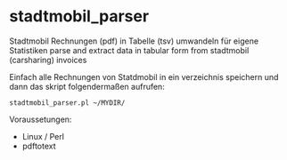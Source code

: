 # stadtmobil_parser
Stadtmobil Rechnungen (pdf) in Tabelle (tsv) umwandeln für eigene Statistiken  parse and extract data in tabular form from stadtmobil (carsharing) invoices 

Einfach alle Rechnungen von Statdmobil in ein verzeichnis speichern und dann das skript folgendermaßen aufrufen:
```
stadtmobil_parser.pl ~/MYDIR/
```

Voraussetungen:
  - Linux / Perl
  - pdftotext
